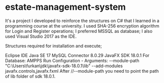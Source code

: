 # estate-management-system
It's a project I developed to reinforce the structures on C# that I learned in a programming course at the university. I used SHA-256 encryption algorithm for Login and Register operations; I preferred MSSQL as database; I also used Visual Studio 2017 as the IDE.


Structures required for installation and execute;

Eclipse IDE
Java SE 17
MySQL Connector 8.0.29
JavaFX SDK 18.0.1
For Database: AMPPS
Run Configuration - Arguments: --module-path "C:\Users\furkan\jdk\javafx-sdk-18.0.1\lib" --add-modules javafx.controls,javafx.fxml
After //--module-path you need to point the path of lib folder of sdk 18.0.1.

